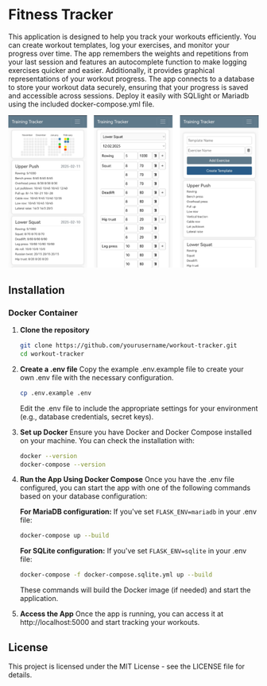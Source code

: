 # Fitness Tracker

This application is designed to help you track your workouts efficiently.
You can create workout templates, log your exercises, and monitor your progress over time. The app remembers the
weights and repetitions from your last session and features an autocomplete function to make logging exercises quicker and easier.
Additionally, it provides graphical representations of your workout progress. The app connects to a database to store your workout data securely,
ensuring that your progress is saved and accessible across sessions.
Deploy it easily with SQLlight or Mariadb using the included docker-compose.yml file.

<img src="./images/app_graphic.png" alt="isolated"/>


## Installation

### Docker Container

1. **Clone the repository**
   ```bash
   git clone https://github.com/yourusername/workout-tracker.git
   cd workout-tracker
   ```

2. **Create a .env file**
   Copy the example .env.example file to create your own .env file with the necessary configuration.
   ```bash
   cp .env.example .env
   ```
   Edit the .env file to include the appropriate settings for your environment (e.g., database credentials, secret keys).

3. **Set up Docker**
   Ensure you have Docker and Docker Compose installed on your machine. You can check the installation with:
   ```bash
   docker --version
   docker-compose --version
   ```

4. **Run the App Using Docker Compose**
   Once you have the .env file configured, you can start the app with one of the following commands based on your database configuration:

   **For MariaDB configuration:**
   If you've set `FLASK_ENV=mariadb` in your .env file:
   ```bash
   docker-compose up --build
   ```

   **For SQLite configuration:**
   If you've set `FLASK_ENV=sqlite` in your .env file:
   ```bash
   docker-compose -f docker-compose.sqlite.yml up --build
   ```

   These commands will build the Docker image (if needed) and start the application.

5. **Access the App**
   Once the app is running, you can access it at http://localhost:5000 and start tracking your workouts.


## License
This project is licensed under the MIT License - see the LICENSE file for details.
